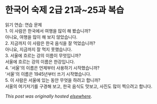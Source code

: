 # 한국어 숙제 2급 21과~25과 복습

<p>&#51069;&#44592; &#50672;&#49845;: &#50672;&#49845; &#47928;&#51228;<br>1. &#51060; &#49324;&#46988;&#51008; &#54620;&#44397;&#50640;&#49436; &#50668;&#54665;&#51012; &#47566;&#51060; &#54644; &#48420;&#49845;&#45768;&#44620;?<br>&#50500;&#45768;&#50836;, &#50668;&#54665;&#51012; &#47566;&#51060; &#54644; &#48372;&#51648; &#50506;&#50520;&#49845;&#45768;&#45796;.<br>2. &#51648;&#44552;&#44620;&#51648; &#51060; &#49324;&#46988;&#51008; &#54620;&#44397; &#51020;&#49885;&#51012; &#51096; &#47673;&#50632;&#49845;&#45768;&#44620;?<br>&#50500;&#45768;&#50836;, &#51648;&#44552;&#44620;&#51648; &#51096; &#47673;&#51648; &#47803;&#54664;&#49845;&#45768;&#45796;.<br>3. &#49436;&#50872;&#50640; &#55120;&#47476;&#45716; &#44053;&#51032; &#51060;&#47492;&#51060; &#47924;&#50631;&#51077;&#45768;&#44620;?<br>&#49436;&#50872;&#50640; &#55120;&#47476;&#45716; &#44053;&#51032; &#51060;&#47492;&#51008; &#54620;&#44053;&#51077;&#45768;&#45796;.<br>4. '&#49436;&#50872;'&#51032; &#51060;&#47492;&#51008; &#50616;&#51228;&#48512;&#53552; &#49324;&#50857;&#54616;&#44592; &#49884;&#51089;&#54664;&#49845;&#45768;&#44620;?<br>'&#49436;&#50872;'&#51032; &#51060;&#47492;&#51008; 1945&#45380;&#48512;&#53552; &#50416;&#44592; &#49884;&#51089;&#54664;&#49845;&#45768;&#45796;.<br>5. &#51060; &#49324;&#46988;&#51008; &#49436;&#50872;&#50640; &#51080;&#45716; &#46041;&#50504; &#47924;&#50631;&#51012; &#54616;&#47140;&#44256; &#54633;&#45768;&#44620;?<br>&#49436;&#50872;&#51032; &#50668;&#44592;&#51200;&#44592;&#47484; &#44396;&#44221;&#54644; &#48372;&#44256;, &#54620;&#44397; &#51020;&#49885;&#46020; &#47579;&#48372;&#44256;, &#49324;&#51652;&#46020; &#47566;&#51060; &#52237;&#51004;&#47140;&#44256; &#54633;&#45768;&#45796;.</p>


*This post was originally hosted [elsewhere](http://planspace.blogspot.com/2009/05/2-2125.html).*
